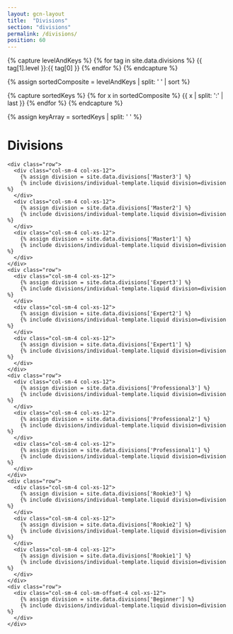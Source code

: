```yaml
---
layout: gcn-layout
title:  "Divisions"
section: "divisions"
permalink: /divisions/
position: 60
---
```


{% capture levelAndKeys %}
  {% for tag in site.data.divisions %}
    {{ tag[1].level }}:{{ tag[0] }}
  {% endfor %}
{% endcapture %}

{% assign sortedComposite = levelAndKeys | split: ' ' | sort %}

{% capture sortedKeys %}
  {% for x in sortedComposite %}
    {{ x | split: ':' | last }}
  {% endfor %}
{% endcapture %}

{% assign keyArray = sortedKeys | split: ' ' %}

<h1 class="gcn-page-header">Divisions</h1>

<div class="row">

  <div class="col-lg-10 col-lg-offset-1 col-md-12 table-responsive">

    <div class="row">
      <div class="col-sm-4 col-xs-12">
        {% assign division = site.data.divisions['Master3'] %}
        {% include divisions/individual-template.liquid division=division %}
      </div>
      <div class="col-sm-4 col-xs-12">
        {% assign division = site.data.divisions['Master2'] %}
        {% include divisions/individual-template.liquid division=division %}
      </div>
      <div class="col-sm-4 col-xs-12">
        {% assign division = site.data.divisions['Master1'] %}
        {% include divisions/individual-template.liquid division=division %}
      </div>
    </div>
    <div class="row">
      <div class="col-sm-4 col-xs-12">
        {% assign division = site.data.divisions['Expert3'] %}
        {% include divisions/individual-template.liquid division=division %}
      </div>
      <div class="col-sm-4 col-xs-12">
        {% assign division = site.data.divisions['Expert2'] %}
        {% include divisions/individual-template.liquid division=division %}
      </div>
      <div class="col-sm-4 col-xs-12">
        {% assign division = site.data.divisions['Expert1'] %}
        {% include divisions/individual-template.liquid division=division %}
      </div>
    </div>
    <div class="row">
      <div class="col-sm-4 col-xs-12">
        {% assign division = site.data.divisions['Professional3'] %}
        {% include divisions/individual-template.liquid division=division %}
      </div>
      <div class="col-sm-4 col-xs-12">
        {% assign division = site.data.divisions['Professional2'] %}
        {% include divisions/individual-template.liquid division=division %}
      </div>
      <div class="col-sm-4 col-xs-12">
        {% assign division = site.data.divisions['Professional1'] %}
        {% include divisions/individual-template.liquid division=division %}
      </div>
    </div>
    <div class="row">
      <div class="col-sm-4 col-xs-12">
        {% assign division = site.data.divisions['Rookie3'] %}
        {% include divisions/individual-template.liquid division=division %}
      </div>
      <div class="col-sm-4 col-xs-12">
        {% assign division = site.data.divisions['Rookie2'] %}
        {% include divisions/individual-template.liquid division=division %}
      </div>
      <div class="col-sm-4 col-xs-12">
        {% assign division = site.data.divisions['Rookie1'] %}
        {% include divisions/individual-template.liquid division=division %}
      </div>
    </div>
    <div class="row">
      <div class="col-sm-4 col-sm-offset-4 col-xs-12">
        {% assign division = site.data.divisions['Beginner'] %}
        {% include divisions/individual-template.liquid division=division %}
      </div>
    </div>

  </div>

</div>
